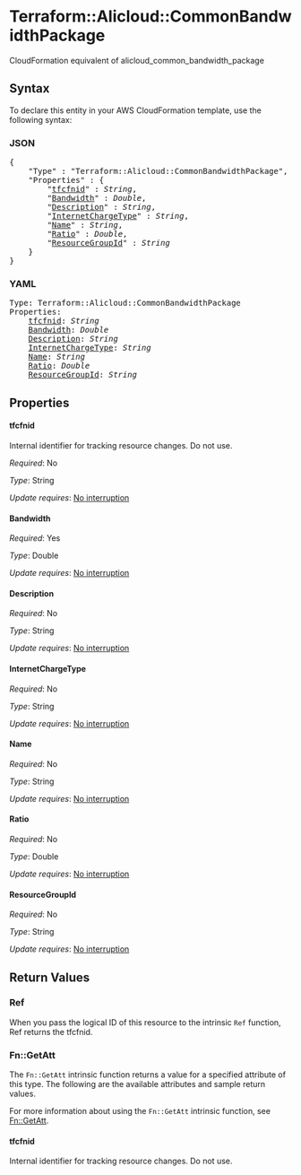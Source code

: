 # Terraform::Alicloud::CommonBandwidthPackage

CloudFormation equivalent of alicloud_common_bandwidth_package

## Syntax

To declare this entity in your AWS CloudFormation template, use the following syntax:

### JSON

<pre>
{
    "Type" : "Terraform::Alicloud::CommonBandwidthPackage",
    "Properties" : {
        "<a href="#tfcfnid" title="tfcfnid">tfcfnid</a>" : <i>String</i>,
        "<a href="#bandwidth" title="Bandwidth">Bandwidth</a>" : <i>Double</i>,
        "<a href="#description" title="Description">Description</a>" : <i>String</i>,
        "<a href="#internetchargetype" title="InternetChargeType">InternetChargeType</a>" : <i>String</i>,
        "<a href="#name" title="Name">Name</a>" : <i>String</i>,
        "<a href="#ratio" title="Ratio">Ratio</a>" : <i>Double</i>,
        "<a href="#resourcegroupid" title="ResourceGroupId">ResourceGroupId</a>" : <i>String</i>
    }
}
</pre>

### YAML

<pre>
Type: Terraform::Alicloud::CommonBandwidthPackage
Properties:
    <a href="#tfcfnid" title="tfcfnid">tfcfnid</a>: <i>String</i>
    <a href="#bandwidth" title="Bandwidth">Bandwidth</a>: <i>Double</i>
    <a href="#description" title="Description">Description</a>: <i>String</i>
    <a href="#internetchargetype" title="InternetChargeType">InternetChargeType</a>: <i>String</i>
    <a href="#name" title="Name">Name</a>: <i>String</i>
    <a href="#ratio" title="Ratio">Ratio</a>: <i>Double</i>
    <a href="#resourcegroupid" title="ResourceGroupId">ResourceGroupId</a>: <i>String</i>
</pre>

## Properties

#### tfcfnid

Internal identifier for tracking resource changes. Do not use.

_Required_: No

_Type_: String

_Update requires_: [No interruption](https://docs.aws.amazon.com/AWSCloudFormation/latest/UserGuide/using-cfn-updating-stacks-update-behaviors.html#update-no-interrupt)

#### Bandwidth

_Required_: Yes

_Type_: Double

_Update requires_: [No interruption](https://docs.aws.amazon.com/AWSCloudFormation/latest/UserGuide/using-cfn-updating-stacks-update-behaviors.html#update-no-interrupt)

#### Description

_Required_: No

_Type_: String

_Update requires_: [No interruption](https://docs.aws.amazon.com/AWSCloudFormation/latest/UserGuide/using-cfn-updating-stacks-update-behaviors.html#update-no-interrupt)

#### InternetChargeType

_Required_: No

_Type_: String

_Update requires_: [No interruption](https://docs.aws.amazon.com/AWSCloudFormation/latest/UserGuide/using-cfn-updating-stacks-update-behaviors.html#update-no-interrupt)

#### Name

_Required_: No

_Type_: String

_Update requires_: [No interruption](https://docs.aws.amazon.com/AWSCloudFormation/latest/UserGuide/using-cfn-updating-stacks-update-behaviors.html#update-no-interrupt)

#### Ratio

_Required_: No

_Type_: Double

_Update requires_: [No interruption](https://docs.aws.amazon.com/AWSCloudFormation/latest/UserGuide/using-cfn-updating-stacks-update-behaviors.html#update-no-interrupt)

#### ResourceGroupId

_Required_: No

_Type_: String

_Update requires_: [No interruption](https://docs.aws.amazon.com/AWSCloudFormation/latest/UserGuide/using-cfn-updating-stacks-update-behaviors.html#update-no-interrupt)

## Return Values

### Ref

When you pass the logical ID of this resource to the intrinsic `Ref` function, Ref returns the tfcfnid.

### Fn::GetAtt

The `Fn::GetAtt` intrinsic function returns a value for a specified attribute of this type. The following are the available attributes and sample return values.

For more information about using the `Fn::GetAtt` intrinsic function, see [Fn::GetAtt](https://docs.aws.amazon.com/AWSCloudFormation/latest/UserGuide/intrinsic-function-reference-getatt.html).

#### tfcfnid

Internal identifier for tracking resource changes. Do not use.

